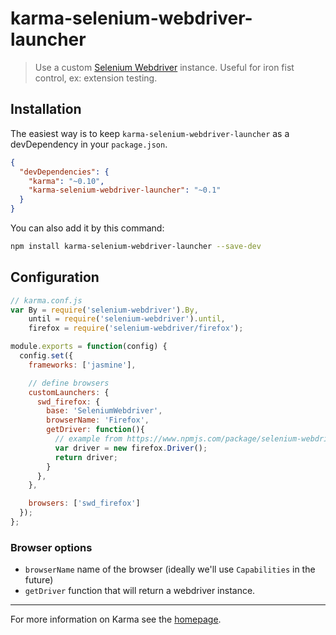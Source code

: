 # karma-selenium-webdriver-launcher

> Use a custom [Selenium Webdriver](http://www.seleniumhq.org/) instance. Useful for iron fist control, ex: extension testing.


## Installation

The easiest way is to keep `karma-selenium-webdriver-launcher` as a devDependency in your `package.json`.
```json
{
  "devDependencies": {
    "karma": "~0.10",
    "karma-selenium-webdriver-launcher": "~0.1"
  }
}
```

You can also add it by this command:
```bash
npm install karma-selenium-webdriver-launcher --save-dev
```


## Configuration

```js
// karma.conf.js
var By = require('selenium-webdriver').By,
    until = require('selenium-webdriver').until,
    firefox = require('selenium-webdriver/firefox');

module.exports = function(config) {
  config.set({
    frameworks: ['jasmine'],

    // define browsers
    customLaunchers: {
      swd_firefox: {
        base: 'SeleniumWebdriver',
        browserName: 'Firefox',
        getDriver: function(){
          // example from https://www.npmjs.com/package/selenium-webdriver#usage
          var driver = new firefox.Driver();
          return driver;
        }
      },
    },

    browsers: ['swd_firefox']
  });
};
```

### Browser options
- `browserName` name of the browser (ideally we'll use `Capabilities` in the future)
- `getDriver` function that will return a webdriver instance.


----

For more information on Karma see the [homepage](http://karma-runner.github.io).
